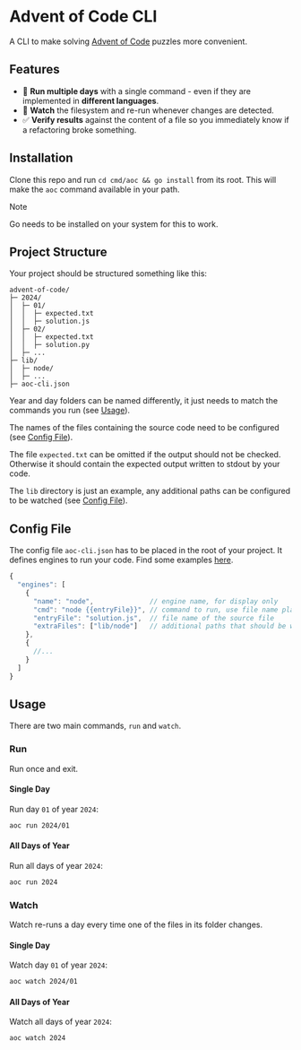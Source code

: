 # Advent of Code CLI

A CLI to make solving [Advent of Code](https://adventofcode.com) puzzles more
convenient.

## Features

- 👟 **Run multiple days** with a single command - even if they are implemented in
  **different languages**.
- 👀 **Watch** the filesystem and re-run whenever changes are detected.
- ✅ **Verify results** against the content of a file so you immediately know if
  a refactoring broke something.

## Installation

Clone this repo and run `cd cmd/aoc && go install` from its root. This will
make the `aoc` command available in your path.

> [!NOTE]
> Go needs to be installed on your system for this to work.

## Project Structure

Your project should be structured something like this:

```text
advent-of-code/
├─ 2024/
│  ├─ 01/
│  │  ├─ expected.txt
│  │  ├─ solution.js
│  ├─ 02/
│  │  ├─ expected.txt
│  │  ├─ solution.py
│  ├─ ...
├─ lib/
│  ├─ node/
│  ├─ ...
├─ aoc-cli.json
```

Year and day folders can be named differently, it just needs to match the
commands you run (see [Usage](#usage)).

The names of the files containing the source code need to be configured (see
[Config File](#config-file)).

The file `expected.txt` can be omitted if the output should not be checked.
Otherwise it should contain the expected output written to stdout by your code.

The `lib` directory is just an example, any additional paths can be configured
to be watched (see [Config File](#config-file)).

## Config File

The config file `aoc-cli.json` has to be placed in the root of your project. It
defines engines to run your code. Find some examples [here](cmd/aoc/aoc-cli.json).

```js
{
  "engines": [
    {
      "name": "node",              // engine name, for display only
      "cmd": "node {{entryFile}}", // command to run, use file name placeholder
      "entryFile": "solution.js",  // file name of the source file
      "extraFiles": ["lib/node"]   // additional paths that should be watched
    },
    {
      //...
    }
  ]
}
```

## Usage

There are two main commands, `run` and `watch`.

### Run

Run once and exit.

#### Single Day

Run day `01` of year `2024`:

```sh
aoc run 2024/01
```

#### All Days of Year

Run all days of year `2024`:

```sh
aoc run 2024
```

### Watch

Watch re-runs a day every time one of the files in its folder changes.

#### Single Day

Watch day `01` of year `2024`:

```sh
aoc watch 2024/01
```

#### All Days of Year

Watch all days of year `2024`:

```sh
aoc watch 2024
```
